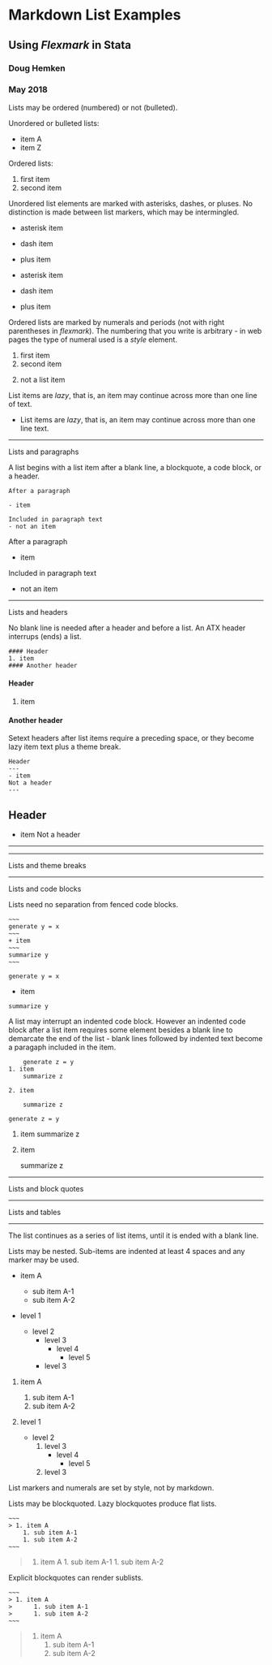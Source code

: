# Markdown List Examples
## Using *Flexmark* in Stata

### Doug Hemken
### May 2018

Lists may be ordered (numbered) or not (bulleted).

Unordered or bulleted lists:

* item A
* item Z

Ordered lists:

1. first item
2. second item

Unordered list elements are marked with
asterisks, dashes, or pluses.
No distinction is made between list markers, which may be
intermingled.

* asterisk item
- dash item
+ plus item
* asterisk item
- dash item
+ plus item

Ordered lists are marked by numerals and periods (not with right
parentheses in *flexmark*).  The numbering that you write
is arbitrary - in web
pages the type of numeral used is a *style* element.

1. first item
1. second item

2) not a list item

List items are *lazy*, that is, an item may continue across
more than one line of text.

- List items are *lazy*, that is, an item may continue across
more than one line text.

-----
Lists and paragraphs

A list begins with a list item after a blank line, a blockquote, 
a code block, or a header.

~~~
After a paragraph

- item

Included in paragraph text
- not an item
~~~
After a paragraph

- item

Included in paragraph text
- not an item

-----
Lists and headers

No blank line is needed after a header and before a list.
An ATX header interrups (ends) a list.


~~~
#### Header
1. item
#### Another header
~~~~
#### Header
1. item
#### Another header

Setext headers after list items require a preceding space,
or they become lazy item text plus a theme break.
~~~
Header
---
- item
Not a header
---
~~~
Header
---
- item
Not a header
---

-----
Lists and theme breaks

-----
Lists and code blocks

Lists need no separation from fenced code blocks.

~~~~
~~~
generate y = x
~~~
+ item
~~~
summarize y
~~~
~~~~
~~~
generate y = x
~~~
+ item
~~~
summarize y
~~~

A list may interrupt an indented code block.  However
an indented code block after a list item requires
some element besides a blank line to demarcate the
end of the list - blank lines followed by indented text become
a paragaph included in the item.

~~~
    generate z = y
1. item
    summarize z

2. item

	summarize z
~~~
    generate z = y
1. item
    summarize z

2. item

	summarize z

-----
Lists and block quotes

-----
Lists and tables

-----
The list continues as a series of list items, until it is ended
with a blank line.

Lists may be nested.  Sub-items are indented at least 4 spaces
and any marker may be used.

* item A
    - sub item A-1
    * sub item A-2

* level 1
    - level 2
        * level 3
            + level 4
                * level 5
        * level 3
		
1. item A
    1. sub item A-1
    1. sub item A-2

1. level 1
    - level 2
        1. level 3
            + level 4
                * level 5
        1. level 3

List markers and numerals are set by style, not by markdown.

Lists may be blockquoted.  Lazy blockquotes produce flat lists.
~~~~
~~~
> 1. item A
    1. sub item A-1
    1. sub item A-2
~~~
~~~~
> 1. item A
    1. sub item A-1
    1. sub item A-2

Explicit blockquotes can render sublists.
~~~~
~~~
> 1. item A
>      1. sub item A-1
>      1. sub item A-2
~~~
~~~~
> 1. item A
>      1. sub item A-1
>      1. sub item A-2

